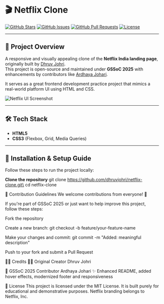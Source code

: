 # 🎬 Netflix Clone

[![GitHub Stars](https://img.shields.io/github/stars/dhruvjohri/netflix-clone?style=social)](https://github.com/dhruvjohri/netflix-clone/stargazers)
[![GitHub Issues](https://img.shields.io/github/issues/dhruvjohri/netflix-clone)](https://github.com/dhruvjohri/netflix-clone/issues)
[![GitHub Pull Requests](https://img.shields.io/github/issues-pr/dhruvjohri/netflix-clone)](https://github.com/dhruvjohri/netflix-clone/pulls)
[![License](https://img.shields.io/github/license/dhruvjohri/netflix-clone)](LICENSE)

---

## 📌 Project Overview

A responsive and visually appealing clone of the **Netflix India landing page**, originally built by [Dhruv Johri](https://github.com/dhruvjohri).  
This project is open-source and maintained under **GSSoC 2025** with enhancements by contributors like [Ardhaya Johari](https://github.com/Ardhaya-Johari).

It serves as a great frontend development practice project that mimics a real-world platform UI using HTML and CSS.

![Netflix UI Screenshot](https://private-user-images.githubusercontent.com/187628847/469162243-314beb75-3147-4a76-a920-20dc6dd20693.png?jwt=eyJhbGciOiJIUzI1NiIsInR5cCI6IkpXVCJ9.eyJpc3MiOiJnaXRodWIuY29tIiwiYXVkIjoicmF3LmdpdGh1YnVzZXJjb250ZW50LmNvbSIsImtleSI6ImtleTUiLCJleHAiOjE3NTMxODM3OTgsIm5iZiI6MTc1MzE4MzQ5OCwicGF0aCI6Ii8xODc2Mjg4NDcvNDY5MTYyMjQzLTMxNGJlYjc1LTMxNDctNGE3Ni1hOTIwLTIwZGM2ZGQyMDY5My5wbmc_WC1BbXotQWxnb3JpdGhtPUFXUzQtSE1BQy1TSEEyNTYmWC1BbXotQ3JlZGVudGlhbD1BS0lBVkNPRFlMU0E1M1BRSzRaQSUyRjIwMjUwNzIyJTJGdXMtZWFzdC0xJTJGczMlMkZhd3M0X3JlcXVlc3QmWC1BbXotRGF0ZT0yMDI1MDcyMlQxMTI0NThaJlgtQW16LUV4cGlyZXM9MzAwJlgtQW16LVNpZ25hdHVyZT0xMGI4ZDQ1YmViNDQ1ZTFhMTViZjQwNGJhYjY1MmE2ZDU1YmU5OTUyOTExMjFhMjliZDMzOTA4NGE1ZWQ1N2IyJlgtQW16LVNpZ25lZEhlYWRlcnM9aG9zdCJ9.Hex_NWAtwG4jfGW_9jO4B4dgeArrMsF7mqglPXLrGek)

---

## 🛠 Tech Stack

- **HTML5**  
- **CSS3** (Flexbox, Grid, Media Queries)  

---

## 🚀 Installation & Setup Guide

Follow these steps to run the project locally:

 **Clone the repository**
   git clone https://github.com/dhruvjohri/netflix-clone.git\
   cd netflix-clone

🤝 Contribution Guidelines
We welcome contributions from everyone! 🙌

If you're part of GSSoC 2025 or just want to help improve this project, follow these steps:

Fork the repository

Create a new branch:
git checkout -b feature/your-feature-name

Make your changes and commit:
git commit -m "Added: meaningful description"

Push to your fork and submit a Pull Request

🧑‍💻 Credits
👨‍🔧 Original Creator
Dhruv Johri

🤝 GSSoC 2025 Contributor
Ardhaya Johari
✨ Enhanced README, added hover effects, modernized footer and responsiveness

📄 License
This project is licensed under the MIT License.
It is built purely for educational and demonstrative purposes. Netflix branding belongs to Netflix, Inc.

